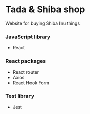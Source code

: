 # Tada & Shiba shop

Website for buying Shiba Inu things

### JavaScript library
- React

### React packages
- React router
- Axios
- React Hook Form

### Test library
- Jest
